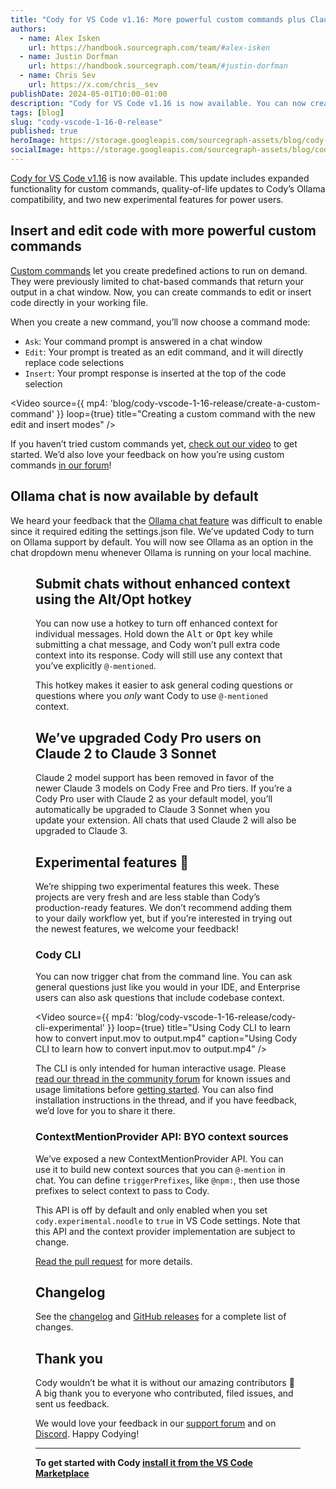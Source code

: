```yaml
---
title: "Cody for VS Code v1.16: More powerful custom commands plus Claude 3 models as the new default"
authors:
  - name: Alex Isken
    url: https://handbook.sourcegraph.com/team/#alex-isken
  - name: Justin Dorfman
    url: https://handbook.sourcegraph.com/team/#justin-dorfman
  - name: Chris Sev
    url: https://x.com/chris__sev
publishDate: 2024-05-01T10:00-01:00
description: "Cody for VS Code v1.16 is now available. You can now create more powerful custom commands to edit or insert code directly. We’ve also made quality-of-life updates to Cody’s Ollama compatibility and deprecated Claude 2 models in favor of Claude 3."
tags: [blog]
slug: "cody-vscode-1-16-0-release"
published: true
heroImage: https://storage.googleapis.com/sourcegraph-assets/blog/cody-vscode-1-16-release/cody-vscode-1.16.0-og-image.jpg
socialImage: https://storage.googleapis.com/sourcegraph-assets/blog/cody-vscode-1-16-release/cody-vscode-1.16.0-og-image.jpg
--- 
```


[Cody for VS Code v1.16](https://marketplace.visualstudio.com/items?itemName=sourcegraph.cody-ai) is now available. This update includes expanded functionality for custom commands, quality-of-life updates to Cody’s Ollama compatibility, and two new experimental features for power users.

<YouTube
  id="EFYTLKoLyVQ"
  showTitle={true}
/>

## Insert and edit code with more powerful custom commands

[Custom commands](https://sourcegraph.com/docs/cody/capabilities/commands#custom-commands) let you create predefined actions to run on demand. They were previously limited to chat-based commands that return your output in a chat window. Now, you can create commands to edit or insert code directly in your working file.

When you create a new command, you’ll now choose a command mode:

* `Ask`: Your command prompt is answered in a chat window
* `Edit`: Your prompt is treated as an edit command, and it will directly replace code selections
* `Insert`: Your prompt response is inserted at the top of the code selection

<Video 
  source={{
    mp4: 'blog/cody-vscode-1-16-release/create-a-custom-command'
  }}
  loop={true}
  title="Creating a custom command with the new edit and insert modes"
/>

If you haven’t tried custom commands yet, [check out our video](https://www.youtube.com/watch?v=ruVgjt0zIzk) to get started. We’d also love your feedback on how you’re using custom commands [in our forum](https://community.sourcegraph.com/c/cody/5)!


## Ollama chat is now available by default

We heard your feedback that the [Ollama chat feature](https://sourcegraph.com/blog/local-chat-with-ollama-and-cody) was difficult to enable since it required editing the settings.json file. We’ve updated Cody to turn on Ollama support by default. You will now see Ollama as an option in the chat dropdown menu whenever Ollama is running on your local machine.

<Figure
  src="https://storage.googleapis.com/sourcegraph-assets/blog/cody-vscode-1-16-release/ollama-models.png"
  alt="Cody's model selector with Ollama options"
/>


## Submit chats without enhanced context using the Alt/Opt hotkey

You can now use a hotkey to turn off enhanced context for individual messages. Hold down the <kbd>Alt</kbd> or <kbd>Opt</kbd> key while submitting a chat message, and Cody won’t pull extra code context into its response. Cody will still use any context that you’ve explicitly `@-mentioned`.

This hotkey makes it easier to ask general coding questions or questions where you _only_ want Cody to use `@-mentioned` context. 


## We’ve upgraded Cody Pro users on Claude 2 to Claude 3 Sonnet

Claude 2 model support has been removed in favor of the newer Claude 3 models on Cody Free and Pro tiers. If you’re a Cody Pro user with Claude 2 as your default model, you’ll automatically be upgraded to Claude 3 Sonnet when you update your extension. All chats that used Claude 2 will also be upgraded to Claude 3.


## Experimental features 🧪

We’re shipping two experimental features this week. These projects are very fresh and are less stable than Cody’s production-ready features. We don’t recommend adding them to your daily workflow yet, but if you’re interested in trying out the newest features, we welcome your feedback!


### Cody CLI

You can now trigger chat from the command line. You can ask general questions just like you would in your IDE, and Enterprise users can also ask questions that include codebase context. 

<Video 
  source={{
    mp4: 'blog/cody-vscode-1-16-release/cody-cli-experimental'
  }}
  loop={true}
  title="Using Cody CLI to learn how to convert input.mov to output.mp4"
  caption="Using Cody CLI to learn how to convert input.mov to output.mp4"
/>

The CLI is only intended for human interactive usage. Please [read our thread in the community forum](https://community.sourcegraph.com/t/feedback-on-cody-cli-experimental-feature/78) for known issues and usage limitations before [getting started](https://github.com/sourcegraph/cody/blob/main/cli/README.md). You can also find installation instructions in the thread, and if you have feedback, we’d love for you to share it there.


### ContextMentionProvider API: BYO context sources

We’ve exposed a new ContextMentionProvider API. You can use it to build new context sources that you can `@-mention` in chat. You can define `triggerPrefixes`, like `@npm:`, then use those prefixes to select context to pass to Cody.

This API is off by default and only enabled when you set `cody.experimental.noodle` to `true` in VS Code settings. Note that this API and the context provider implementation are subject to change.

[Read the pull request](https://github.com/sourcegraph/cody/pull/3883) for more details.


## Changelog

See the [changelog](https://github.com/sourcegraph/cody/releases/tag/vscode-v1.16.0) and [GitHub releases](https://github.com/sourcegraph/cody/releases) for a complete list of changes.


## Thank you

Cody wouldn’t be what it is without our amazing contributors 💖 A big thank you to everyone who contributed, filed issues, and sent us feedback.

We would love your feedback in our [support forum](https://community.sourcegraph.com/) and on [Discord](https://discord.com/servers/sourcegraph-969688426372825169). Happy Codying!

---

**To get started with Cody [install it from the VS Code Marketplace](https://marketplace.visualstudio.com/items?itemName=sourcegraph.cody-ai)**
